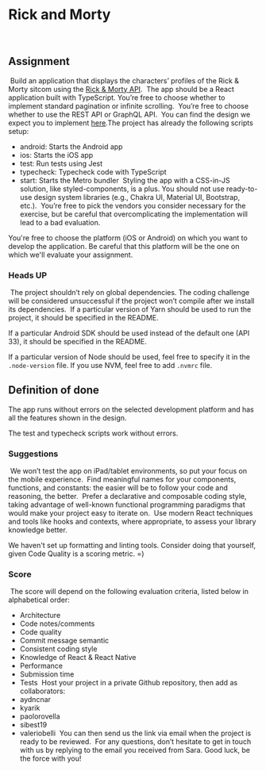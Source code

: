 # Rick and Morty
​
## Assignment
​
Build an application that displays the characters’ profiles of the Rick & Morty sitcom using the [Rick & Morty API](https://rickandmortyapi.com/documentation/).
​
The app should be a React application built with TypeScript.
​
You’re free to choose whether to implement standard pagination or infinite scrolling.
​
You’re free to choose whether to use the REST API or GraphQL API.
​
You can find the design we expect you to implement [here](https://www.figma.com/file/FXostZn4wrjuNr5W4D5PGA/Rick-and-Morty-(web-responsive)-(Community)?node-id=97%3A196&amp;amp;t=HV2hIQo7VrgnlR1f-1).
​
The project has already the following scripts setup:

- android: Starts the Android app
- ios: Starts the iOS app
- test: Run tests using Jest
- typecheck: Typecheck code with TypeScript
- start: Starts the Metro bundler
​
Styling the app with a CSS-in-JS solution, like styled-components, is a plus. You should not use ready-to-use design system libraries (e.g., Chakra UI, Material UI, Bootstrap, etc.).
​
You’re free to pick the vendors you consider necessary for the exercise, but be careful that overcomplicating the implementation will lead to a bad evaluation.

You're free to choose the platform (iOS or Android) on which you want to develop the application. Be careful that this platform will be the one on which we'll evaluate your assignment.

### Heads UP
​
The project shouldn’t rely on global dependencies. The coding challenge will be considered unsuccessful if the project won’t compile after we install its dependencies.
​
If a particular version of Yarn should be used to run the project, it should be specified in the README.

If a particular Android SDK should be used instead of the default one (API 33), it should be specified in the README.

If a particular version of Node should be used, feel free to specify it in the `.node-version` file. If you use NVM, feel free to add `.nvmrc` file.
​
## Definition of done

The app runs without errors on the selected development platform and has all the features shown in the design.

The test and typecheck scripts work without errors.

### Suggestions
​
We won’t test the app on iPad/tablet environments, so put your focus on the mobile experience.
​
Find meaningful names for your components, functions, and constants: the easier will be to follow your code and reasoning, the better.
​
Prefer a declarative and composable coding style, taking advantage of well-known functional programming paradigms that would make your project easy to iterate on.
​
Use modern React techniques and tools like hooks and contexts, where appropriate, to assess your library knowledge better.

We haven't set up formatting and linting tools. Consider doing that yourself, given Code Quality is a scoring metric. =)
​
### Score
​
The score will depend on the following evaluation criteria, listed below in alphabetical order:

- Architecture
- Code notes/comments
- Code quality
- Commit message semantic
- Consistent coding style
- Knowledge of React & React Native
- Performance
- Submission time
- Tests
​
Host your project in a private Github repository, then add as collaborators:
​
- aydncnar
- kyarik
- paolorovella
- sibest19
- valeriobelli
​
You can then send us the link via email when the project is ready to be reviewed.
​
For any questions, don’t hesitate to get in touch with us by replying to the email you received from Sara.
​
Good luck, be the force with you!

